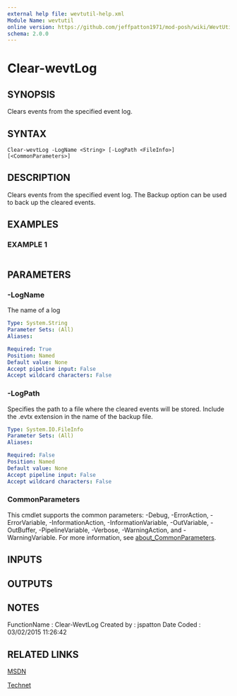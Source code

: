 ```yaml
---
external help file: wevtutil-help.xml
Module Name: wevtutil
online version: https://github.com/jeffpatton1971/mod-posh/wiki/WevtUtil#Clear-WevtLog
schema: 2.0.0
---
```


# Clear-wevtLog

## SYNOPSIS
Clears events from the specified event log.

## SYNTAX

```
Clear-wevtLog -LogName <String> [-LogPath <FileInfo>] [<CommonParameters>]
```

## DESCRIPTION
Clears events from the specified event log.
The Backup option can
be used to back up the cleared events.

## EXAMPLES

### EXAMPLE 1
```

```

## PARAMETERS

### -LogName
The name of a log

```yaml
Type: System.String
Parameter Sets: (All)
Aliases:

Required: True
Position: Named
Default value: None
Accept pipeline input: False
Accept wildcard characters: False
```

### -LogPath
Specifies the path to a file where the cleared events will be
stored.
Include the .evtx extension in the name of the backup file.

```yaml
Type: System.IO.FileInfo
Parameter Sets: (All)
Aliases:

Required: False
Position: Named
Default value: None
Accept pipeline input: False
Accept wildcard characters: False
```

### CommonParameters
This cmdlet supports the common parameters: -Debug, -ErrorAction, -ErrorVariable, -InformationAction, -InformationVariable, -OutVariable, -OutBuffer, -PipelineVariable, -Verbose, -WarningAction, and -WarningVariable. For more information, see [about_CommonParameters](http://go.microsoft.com/fwlink/?LinkID=113216).

## INPUTS

## OUTPUTS

## NOTES
FunctionName : Clear-WevtLog
Created by   : jspatton
Date Coded   : 03/02/2015 11:26:42

## RELATED LINKS


[MSDN](https://msdn.microsoft.com/en-us/library/windows/desktop/aa820708%28v=vs.85%29.aspx?f=255&MSPPError=-2147217396)

[Technet](https://technet.microsoft.com/en-us/library/cc732848.aspx)

